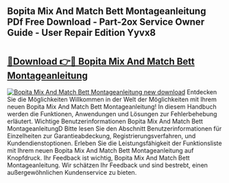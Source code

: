 ## Bopita Mix And Match Bett Montageanleitung PDf Free Download - Part-2ox Service Owner Guide - User Repair Edition Yyvx8

# <h2><a href="http://df7pr1.blite.top/?on=Bopita+Mix+And+Match+Bett+Montageanleitung">🔗Download 👉🔴 Bopita Mix And Match Bett Montageanleitung</a></h2>

[![Bopita Mix And Match Bett Montageanleitung new download](https://i.imgur.com/lujVjoI.png)](http://df7pr1.blite.top/?on=Bopita+Mix+And+Match+Bett+Montageanleitung)
Entdecken Sie die Möglichkeiten Willkommen in der Welt der Möglichkeiten mit Ihrem neuen Bopita Mix And Match Bett Montageanleitung! In diesem Handbuch werden die Funktionen, Anwendungen und Lösungen zur Fehlerbehebung erläutert. Wichtige Benutzerinformationen Bopita Mix And Match Bett MontageanleitungD Bitte lesen Sie den Abschnitt Benutzerinformationen für Einzelheiten zur Garantieabdeckung, Registrierungsverfahren, und Kundendienstoptionen. Erleben Sie die Leistungsfähigkeit der Funktionsliste mit Ihrem neuen Bopita Mix And Match Bett Montageanleitung auf Knopfdruck. Ihr Feedback ist wichtig, Bopita Mix And Match Bett Montageanleitung. Wir schätzen Ihr Feedback und sind bestrebt, einen außergewöhnlichen Kundenservice zu bieten.
